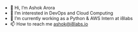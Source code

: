 - 👋 Hi, I’m Ashok Arora
- 👀 I’m interested in DevOps and Cloud Computing
- 🌱 I’m currently working as a Python & AWS Intern at i8labs
- 📫 How to reach me ashok@i8labs.io

<!---
ashok-i8labs/ashok-i8labs is a ✨ special ✨ repository because its `README.md` (this file) appears on your GitHub profile.
You can click the Preview link to take a look at your changes.
--->
